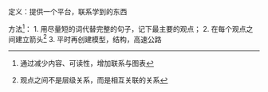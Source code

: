 定义：提供一个平台，联系学到的东西

方法[^1]：
	1. 用尽量短的词代替完整的句子，记下最主要的观点；
	2. 在每个观点之间建立箭头[^2]
	3. 平时再创建模型，结构，高速公路

[^1]: 通过减少内容、可读性，增加联系与图表 
[^2]: 观点之间不是层级关系，而是相互关联的关系
